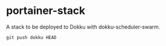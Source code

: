 # portainer-stack

A stack to be deployed to Dokku with dokku-scheduler-swarm.

```
git push dokku HEAD
```
